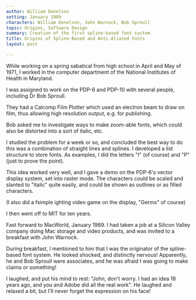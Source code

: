 ```yaml
---
author: William Donelson
setting: January 1989
characters: William Donelson, John Warnock, Bob Sproull
topic: Origins, Software Design
summary: Creation of the first spline-based font system
title: Origins of Spline-Based and Anti-Aliased Fonts
layout: post

---
```


While working on a spring sabatical from high school in April and May of 1971, I worked in the computer department of the National Institutes of Health in Maryland.

  
  
  
  
I was assigned to work on the PDP-6 and PDP-10 with several people, including Dr Bob Sproull.  
  
  
They had a Calcomp Film Plotter which used an electron beam to draw on film, thus allowing high resolution output, e.g. for publishing.  
  
  
Bob asked me to investigate ways to make zoom-able fonts, which could also be distorted into a sort of italic, etc.  
  
  
I studied the problem for a week or so, and concluded the best way to do this was a combination of straight lines and splines. I developed a list structure to store fonts. As examples, I did the letters "I" (of course) and "P" (just to prove the point).  
  
  
This idea worked very well, and I gave a demo on the PDP-6's vector display system, set into raster mode. The characters could be scaled and slanted to "italic" quite easily, and could be shown as outlines or as filled characters.  
  
  
(I also did a fsimple ighting video game on the display, "Germs" of course)  
  
  
I then went off to MIT for ten years.  
  
  
Fast forward to MacWorld, January 1989. I had taken a job at a Silicon Valley company doing Mac storage and video products, and was invited to a breakfast with John Warnock.  
  
  
During breakfast, I mentioned to him that I was the originator of the spline-based font system. He looked shocked, and distinctly nervous! Apparently, he and Bob Sproull were associates, and he was afraid I was going to make claims or something!  
  
  
I laughed, and put his mind to rest: "John, don't worry. I had an idea 18 years ago, and you and Adobe did all the real work". He laughed and relaxed a bit, but I'll never forget the expression on his face! 
